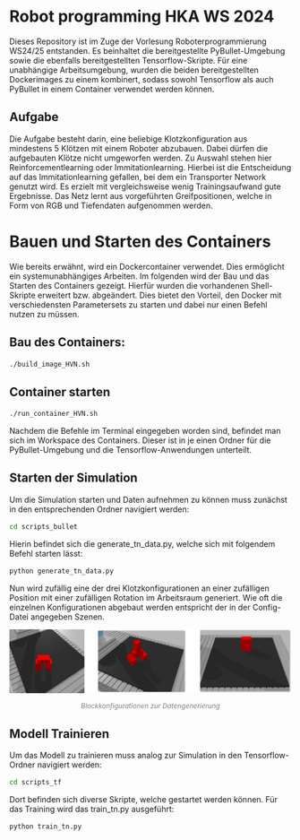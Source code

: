 # Robot programming HKA WS 2024
Dieses Repository ist im Zuge der Vorlesung Roboterprogrammierung WS24/25 entstanden. Es beinhaltet die bereitgestellte PyBullet-Umgebung sowie die ebenfalls bereitgestellten Tensorflow-Skripte. Für eine unabhängige Arbeitsumgebung, wurden die beiden bereitgestellten Dockerimages zu einem kombinert, sodass sowohl Tensorflow als auch PyBullet in einem Container verwendet werden können.  
## Aufgabe 
Die Aufgabe besteht darin, eine beliebige Klotzkonfiguration aus mindestens 5 Klötzen mit einem Roboter abzubauen. Dabei dürfen die aufgebauten Klötze nicht umgeworfen werden.
Zu Auswahl stehen hier Reinforcementlearning oder Immitationlearning. Hierbei ist die Entscheidung auf das Immitationlearning gefallen, bei dem ein Transporter Network genutzt wird. Es erzielt mit vergleichsweise wenig Trainingsaufwand gute Ergebnisse. Das Netz lernt aus vorgeführten Greifpositionen, welche in Form von RGB und Tiefendaten aufgenommen werden.

# Bauen und Starten des Containers 
Wie bereits erwähnt, wird ein Dockercontainer verwendet. Dies ermöglicht ein systemunabhängiges Arbeiten. Im folgenden wird der Bau und das Starten des Containers gezeigt. Hierfür wurden die vorhandenen Shell-Skripte erweitert bzw. abgeändert. Dies bietet den Vorteil, den Docker mit verschiedensten Parametersets zu starten und dabei nur einen Befehl nutzen zu müssen. 
## Bau des Containers: 
```bash
./build_image_HVN.sh
```

## Container starten 
```bash
./run_container_HVN.sh
```
Nachdem die Befehle im Terminal eingegeben worden sind, befindet man sich im Workspace des Containers. Dieser ist in je einen Ordner für die PyBullet-Umgebung und die Tensorflow-Anwendungen unterteilt.

## Starten der Simulation 
Um die Simulation starten und Daten aufnehmen zu können muss zunächst in den entsprechenden Ordner navigiert werden: 
```bash
cd scripts_bullet 
```
Hierin befindet sich die generate_tn_data.py, welche sich mit folgendem Befehl starten lässt: 
```bash
python generate_tn_data.py 
```
Nun wird zufällig eine der drei Klotzkonfigurationen an einer zufälligen Position mit einer zufälligen Rotation im Arbeitsraum generiert. Wie oft die einzelnen Konfigurationen abgebaut werden entspricht der in der Config-Datei angegeben Szenen. 

<div align="center">
  <img src="block_variants.png" alt="Bild 1" width="800">
  <p style="font-size:12px; color:gray;"><em>Blockkonfigurationen zur Datengenerierung</em></p>
</div>

## Modell Trainieren 
Um das Modell zu trainieren muss analog zur Simulation in den Tensorflow-Ordner navigiert werden: 
```bash
cd scripts_tf
```
Dort befinden sich diverse Skripte, welche gestartet werden können. Für das Training wird das train_tn.py ausgeführt: 
```bash
python train_tn.py
```
